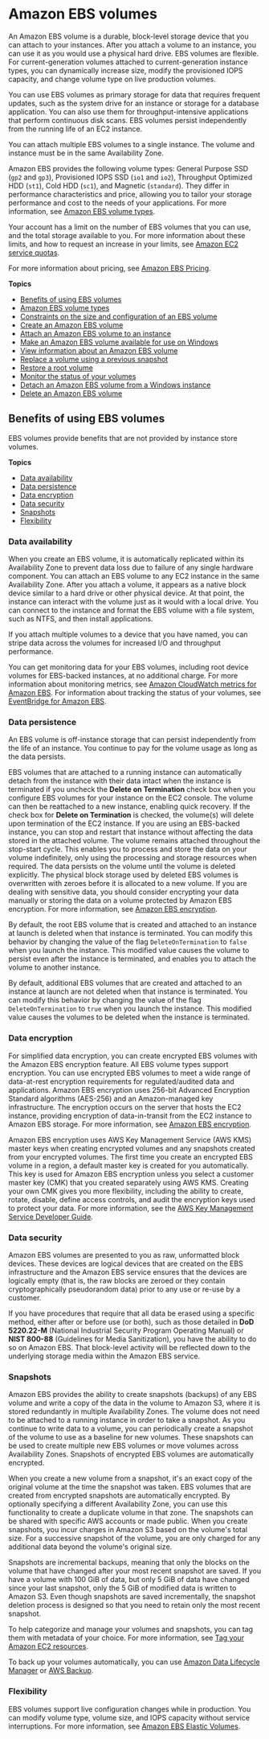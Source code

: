 # Amazon EBS volumes<a name="ebs-volumes"></a>

An Amazon EBS volume is a durable, block\-level storage device that you can attach to your instances\. After you attach a volume to an instance, you can use it as you would use a physical hard drive\. EBS volumes are flexible\. For current\-generation volumes attached to current\-generation instance types, you can dynamically increase size, modify the provisioned IOPS capacity, and change volume type on live production volumes\.

You can use EBS volumes as primary storage for data that requires frequent updates, such as the system drive for an instance or storage for a database application\. You can also use them for throughput\-intensive applications that perform continuous disk scans\. EBS volumes persist independently from the running life of an EC2 instance\.

You can attach multiple EBS volumes to a single instance\. The volume and instance must be in the same Availability Zone\.

Amazon EBS provides the following volume types: General Purpose SSD \(`gp2` and `gp3`\), Provisioned IOPS SSD \(`io1` and `io2`\), Throughput Optimized HDD \(`st1`\), Cold HDD \(`sc1`\), and Magnetic \(`standard`\)\. They differ in performance characteristics and price, allowing you to tailor your storage performance and cost to the needs of your applications\. For more information, see [Amazon EBS volume types](ebs-volume-types.md)\.

Your account has a limit on the number of EBS volumes that you can use, and the total storage available to you\. For more information about these limits, and how to request an increase in your limits, see [Amazon EC2 service quotas](ec2-resource-limits.md)\.

For more information about pricing, see [Amazon EBS Pricing](http://aws.amazon.com/ebs/pricing/)\.

**Topics**
+ [Benefits of using EBS volumes](#EBSFeatures)
+ [Amazon EBS volume types](ebs-volume-types.md)
+ [Constraints on the size and configuration of an EBS volume](volume_constraints.md)
+ [Create an Amazon EBS volume](ebs-creating-volume.md)
+ [Attach an Amazon EBS volume to an instance](ebs-attaching-volume.md)
+ [Make an Amazon EBS volume available for use on Windows](ebs-using-volumes.md)
+ [View information about an Amazon EBS volume](ebs-describing-volumes.md)
+ [Replace a volume using a previous snapshot](ebs-restoring-volume.md)
+ [Restore a root volume](replace-root.md)
+ [Monitor the status of your volumes](monitoring-volume-status.md)
+ [Detach an Amazon EBS volume from a Windows instance](ebs-detaching-volume.md)
+ [Delete an Amazon EBS volume](ebs-deleting-volume.md)

## Benefits of using EBS volumes<a name="EBSFeatures"></a>

EBS volumes provide benefits that are not provided by instance store volumes\.

**Topics**
+ [Data availability](#availability-benefit)
+ [Data persistence](#persistence-benefit)
+ [Data encryption](#encryption-benefit)
+ [Data security](#security-benefit)
+ [Snapshots](#backup-benefit)
+ [Flexibility](#flexibility-benefit)

### Data availability<a name="availability-benefit"></a>

When you create an EBS volume, it is automatically replicated within its Availability Zone to prevent data loss due to failure of any single hardware component\. You can attach an EBS volume to any EC2 instance in the same Availability Zone\. After you attach a volume, it appears as a native block device similar to a hard drive or other physical device\. At that point, the instance can interact with the volume just as it would with a local drive\. You can connect to the instance and format the EBS volume with a file system, such as NTFS, and then install applications\. 

If you attach multiple volumes to a device that you have named, you can stripe data across the volumes for increased I/O and throughput performance\.

You can get monitoring data for your EBS volumes, including root device volumes for EBS\-backed instances, at no additional charge\. For more information about monitoring metrics, see [Amazon CloudWatch metrics for Amazon EBS](using_cloudwatch_ebs.md)\. For information about tracking the status of your volumes, see [EventBridge for Amazon EBS](ebs-cloud-watch-events.md)\.

### Data persistence<a name="persistence-benefit"></a>

An EBS volume is off\-instance storage that can persist independently from the life of an instance\. You continue to pay for the volume usage as long as the data persists\. 

EBS volumes that are attached to a running instance can automatically detach from the instance with their data intact when the instance is terminated if you uncheck the **Delete on Termination** check box when you configure EBS volumes for your instance on the EC2 console\. The volume can then be reattached to a new instance, enabling quick recovery\. If the check box for **Delete on Termination** is checked, the volume\(s\) will delete upon termination of the EC2 instance\. If you are using an EBS\-backed instance, you can stop and restart that instance without affecting the data stored in the attached volume\. The volume remains attached throughout the stop\-start cycle\. This enables you to process and store the data on your volume indefinitely, only using the processing and storage resources when required\. The data persists on the volume until the volume is deleted explicitly\. The physical block storage used by deleted EBS volumes is overwritten with zeroes before it is allocated to a new volume\. If you are dealing with sensitive data, you should consider encrypting your data manually or storing the data on a volume protected by Amazon EBS encryption\. For more information, see [Amazon EBS encryption](EBSEncryption.md)\.

By default, the root EBS volume that is created and attached to an instance at launch is deleted when that instance is terminated\. You can modify this behavior by changing the value of the flag `DeleteOnTermination` to `false` when you launch the instance\. This modified value causes the volume to persist even after the instance is terminated, and enables you to attach the volume to another instance\. 

By default, additional EBS volumes that are created and attached to an instance at launch are not deleted when that instance is terminated\. You can modify this behavior by changing the value of the flag `DeleteOnTermination` to `true` when you launch the instance\. This modified value causes the volumes to be deleted when the instance is terminated\. 

### Data encryption<a name="encryption-benefit"></a>

For simplified data encryption, you can create encrypted EBS volumes with the Amazon EBS encryption feature\. All EBS volume types support encryption\. You can use encrypted EBS volumes to meet a wide range of data\-at\-rest encryption requirements for regulated/audited data and applications\. Amazon EBS encryption uses 256\-bit Advanced Encryption Standard algorithms \(AES\-256\) and an Amazon\-managed key infrastructure\. The encryption occurs on the server that hosts the EC2 instance, providing encryption of data\-in\-transit from the EC2 instance to Amazon EBS storage\. For more information, see [Amazon EBS encryption](EBSEncryption.md)\. 

 Amazon EBS encryption uses AWS Key Management Service \(AWS KMS\) master keys when creating encrypted volumes and any snapshots created from your encrypted volumes\. The first time you create an encrypted EBS volume in a region, a default master key is created for you automatically\. This key is used for Amazon EBS encryption unless you select a customer master key \(CMK\) that you created separately using AWS KMS\. Creating your own CMK gives you more flexibility, including the ability to create, rotate, disable, define access controls, and audit the encryption keys used to protect your data\. For more information, see the [AWS Key Management Service Developer Guide](https://docs.aws.amazon.com/kms/latest/developerguide/)\. 

### Data security<a name="security-benefit"></a>

Amazon EBS volumes are presented to you as raw, unformatted block devices\. These devices are logical devices that are created on the EBS infrastructure and the Amazon EBS service ensures that the devices are logically empty \(that is, the raw blocks are zeroed or they contain cryptographically pseudorandom data\) prior to any use or re\-use by a customer\.

If you have procedures that require that all data be erased using a specific method, either after or before use \(or both\), such as those detailed in **DoD 5220\.22\-M** \(National Industrial Security Program Operating Manual\) or **NIST 800\-88** \(Guidelines for Media Sanitization\), you have the ability to do so on Amazon EBS\. That block\-level activity will be reflected down to the underlying storage media within the Amazon EBS service\.

### Snapshots<a name="backup-benefit"></a>

Amazon EBS provides the ability to create snapshots \(backups\) of any EBS volume and write a copy of the data in the volume to Amazon S3, where it is stored redundantly in multiple Availability Zones\. The volume does not need to be attached to a running instance in order to take a snapshot\. As you continue to write data to a volume, you can periodically create a snapshot of the volume to use as a baseline for new volumes\. These snapshots can be used to create multiple new EBS volumes or move volumes across Availability Zones\. Snapshots of encrypted EBS volumes are automatically encrypted\. 

When you create a new volume from a snapshot, it's an exact copy of the original volume at the time the snapshot was taken\. EBS volumes that are created from encrypted snapshots are automatically encrypted\. By optionally specifying a different Availability Zone, you can use this functionality to create a duplicate volume in that zone\. The snapshots can be shared with specific AWS accounts or made public\. When you create snapshots, you incur charges in Amazon S3 based on the volume's total size\. For a successive snapshot of the volume, you are only charged for any additional data beyond the volume's original size\. 

Snapshots are incremental backups, meaning that only the blocks on the volume that have changed after your most recent snapshot are saved\. If you have a volume with 100 GiB of data, but only 5 GiB of data have changed since your last snapshot, only the 5 GiB of modified data is written to Amazon S3\. Even though snapshots are saved incrementally, the snapshot deletion process is designed so that you need to retain only the most recent snapshot\.

To help categorize and manage your volumes and snapshots, you can tag them with metadata of your choice\. For more information, see [Tag your Amazon EC2 resources](Using_Tags.md)\.

To back up your volumes automatically, you can use [Amazon Data Lifecycle Manager](snapshot-lifecycle.md) or [AWS Backup](https://docs.aws.amazon.com/aws-backup/latest/devguide/)\.

### Flexibility<a name="flexibility-benefit"></a>

EBS volumes support live configuration changes while in production\. You can modify volume type, volume size, and IOPS capacity without service interruptions\. For more information, see [Amazon EBS Elastic Volumes](ebs-modify-volume.md)\.
